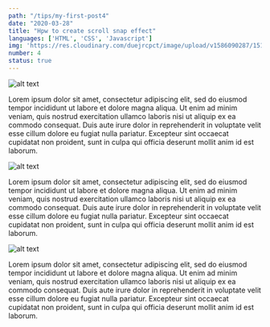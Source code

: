 ```yaml
---
path: "/tips/my-first-post4"
date: "2020-03-28"
title: "Hpw to create scroll snap effect"
languages: ['HTML', 'CSS', 'Javascript']
img: 'https://res.cloudinary.com/duejrcpct/image/upload/v1586090287/151-1_texzez.png'
number: 4
status: true
---
```


![alt text](https://cdn.mos.cms.futurecdn.net/QjuZKXnkLQgsYsL98uhL9X.jpg "Logo Title Text 1")

Lorem ipsum dolor sit amet, consectetur adipiscing elit, sed do eiusmod tempor incididunt ut labore et dolore magna aliqua. Ut enim ad minim veniam, quis nostrud exercitation ullamco laboris nisi ut aliquip ex ea commodo consequat. Duis aute irure dolor in reprehenderit in voluptate velit esse cillum dolore eu fugiat nulla pariatur. Excepteur sint occaecat cupidatat non proident, sunt in culpa qui officia deserunt mollit anim id est laborum.

![alt text](https://cdn.mos.cms.futurecdn.net/QjuZKXnkLQgsYsL98uhL9X.jpg "Logo Title Text 1")

Lorem ipsum dolor sit amet, consectetur adipiscing elit, sed do eiusmod tempor incididunt ut labore et dolore magna aliqua. Ut enim ad minim veniam, quis nostrud exercitation ullamco laboris nisi ut aliquip ex ea commodo consequat. Duis aute irure dolor in reprehenderit in voluptate velit esse cillum dolore eu fugiat nulla pariatur. Excepteur sint occaecat cupidatat non proident, sunt in culpa qui officia deserunt mollit anim id est laborum.

![alt text](https://cdn.mos.cms.futurecdn.net/QjuZKXnkLQgsYsL98uhL9X.jpg "Logo Title Text 1")

Lorem ipsum dolor sit amet, consectetur adipiscing elit, sed do eiusmod tempor incididunt ut labore et dolore magna aliqua. Ut enim ad minim veniam, quis nostrud exercitation ullamco laboris nisi ut aliquip ex ea commodo consequat. Duis aute irure dolor in reprehenderit in voluptate velit esse cillum dolore eu fugiat nulla pariatur. Excepteur sint occaecat cupidatat non proident, sunt in culpa qui officia deserunt mollit anim id est laborum.